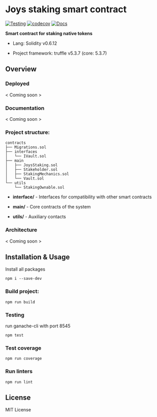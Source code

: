 # Joys staking smart contract

[![Testing](https://github.com/Joys-digital/staking-contract/actions/workflows/testing.yaml/badge.svg)](https://github.com/Joys-digital/staking-contract/actions/workflows/testing.yaml)
[![codecov](https://codecov.io/gh/Joys-digital/staking-contract/branch/master/graph/badge.svg?token=4B7AYDKXHS)](https://codecov.io/gh/Joys-digital/staking-contract)
[![Docs](https://img.shields.io/badge/docs-%F0%9F%93%84-success)](https://alexey-kaufmann.github.io/test-badges/)

**Smart contract for staking native tokens**

- Lang: Solidity v0.6.12

- Project framework: truffle v5.3.7 (core: 5.3.7)

## Overview

### Deployed

< Coming soon >

### Documentation

< Coming soon >
<!-- [Generated html documentation](https://joys.gitlab.io/joys-research/joys-sc-loyalty/contracts/) -->

### Project structure:

```
contracts
├── Migrations.sol
├── interfaces
│   └── IVault.sol
├── main
│   ├── JoysStaking.sol
│   ├── Stakeholder.sol
│   ├── StakingMechanics.sol
│   └── Vault.sol
└── utils
    └── StakingOwnable.sol
```

- __interface/__ - Interfaces for compatibility with other smart contracts

- __main/__ - Core contracts of the system

- __utils/__ - Auxiliary contacts

### Architecture

<!-- ![inheritance picture 1](./img/architecture.png) -->
< Coming soon >

## Installation & Usage

Install all packages
```
npm i --save-dev
```

### Build project:

```
npm run build
```

### Testing

run ganache-cli with port 8545
```
npm test
```

### Test coverage
```
npm run coverage
```

### Run linters

```
npm run lint
```

## License

MIT License
